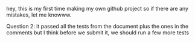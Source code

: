 hey, this is my first time making my own github project so if there are any mistakes, let me knowww.

Question 2: it passed all the tests from the document plus the ones in the comments but I think before we submit it, we should run a few more tests
